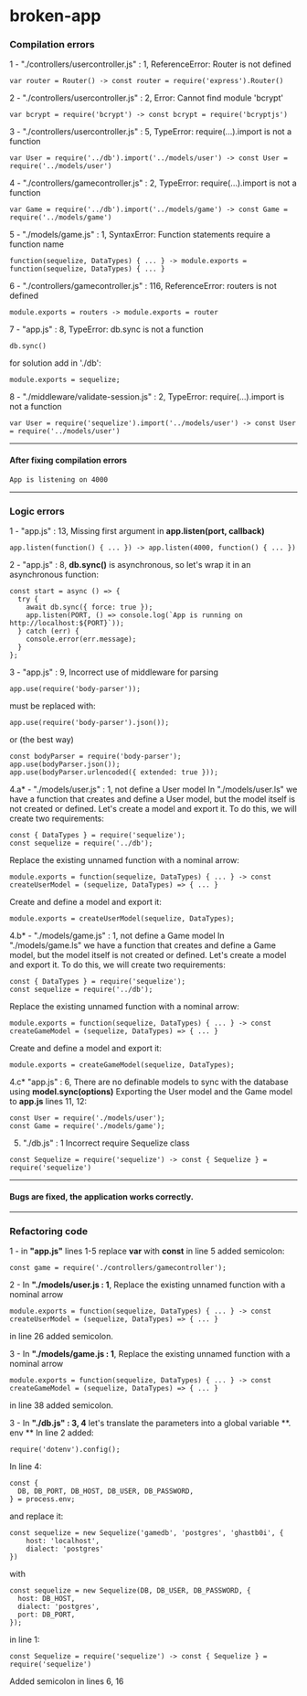 # broken-app

### **Compilation errors**

1 - "./controllers/usercontroller.js" : 1, ReferenceError: Router is not defined
````
var router = Router() -> const router = require('express').Router()
````
2 - "./controllers/usercontroller.js" : 2, Error: Cannot find module 'bcrypt'
````
var bcrypt = require('bcrypt') -> const bcrypt = require('bcryptjs')
````
3 - "./controllers/usercontroller.js" : 5, TypeError: require(...).import is not a function
````
var User = require('../db').import('../models/user') -> const User = require('../models/user')
````
4 - "./controllers/gamecontroller.js" : 2, TypeError: require(...).import is not a function
````
var Game = require('../db').import('../models/game') -> const Game = require('../models/game')
````
5 - "./models/game.js" : 1, SyntaxError: Function statements require a function name
````
function(sequelize, DataTypes) { ... } -> module.exports = function(sequelize, DataTypes) { ... }
````
6 - "./controllers/gamecontroller.js" : 116, ReferenceError: routers is not defined
````
module.exports = routers -> module.exports = router
````
7 - "app.js" : 8, TypeError: db.sync is not a function
````
db.sync()
````
for solution add in './db':
```` 
module.exports = sequelize;
````
8 - "./middleware/validate-session.js" : 2, TypeError: require(...).import is not a function
````
var User = require('sequelize').import('../models/user') -> const User = require('../models/user')
````
*** 
#### **After fixing compilation errors**
````
App is listening on 4000
````
***
### **Logic errors**

1 - "app.js" : 13, Missing first argument in **app.listen(port, callback)**

````
app.listen(function() { ... }) -> app.listen(4000, function() { ... })
````
2 - "app.js" : 8, **db.sync()** is asynchronous, so let's wrap it in an asynchronous function:
````
const start = async () => {
  try {
    await db.sync({ force: true });
    app.listen(PORT, () => console.log(`App is running on http://localhost:${PORT}`));
  } catch (err) {
    console.error(err.message);
  }
};
````

3 - "app.js" : 9, Incorrect use of middleware for parsing
````
app.use(require('body-parser'));
````
must be replaced with:
````
app.use(require('body-parser').json());
````
or (the best way)
````
const bodyParser = require('body-parser');
app.use(bodyParser.json());
app.use(bodyParser.urlencoded({ extended: true }));
````

4.a* - "./models/user.js" : 1, not define a User model
In "./models/user.ls" we have a function that creates and define a User model, but the model itself is not created or defined.
Let's create a model and export it.
To do this, we will create two requirements:
````
const { DataTypes } = require('sequelize');
const sequelize = require('../db');
````

Replace the existing unnamed function with a nominal arrow:
````
module.exports = function(sequelize, DataTypes) { ... } -> const createUserModel = (sequelize, DataTypes) => { ... }
````

Create and define a model and export it:
````
module.exports = createUserModel(sequelize, DataTypes);
````

4.b* - "./models/game.js" : 1, not define a Game model
In "./models/game.ls" we have a function that creates and define a Game model, but the model itself is not created or defined.
Let's create a model and export it.
To do this, we will create two requirements:
````
const { DataTypes } = require('sequelize');
const sequelize = require('../db');
````

Replace the existing unnamed function with a nominal arrow:
````
module.exports = function(sequelize, DataTypes) { ... } -> const createGameModel = (sequelize, DataTypes) => { ... }
````
Create and define a model and export it:
````
module.exports = createGameModel(sequelize, DataTypes);
````

4.c* "app.js" : 6, There are no definable models to sync with the database using **model.sync(options)**
Exporting the User model and the Game model to **app.js** lines 11, 12:
````
const User = require('./models/user');
const Game = require('./models/game');
````

5. "./db.js" : 1 Incorrect require Sequelize class
````youtrack
const Sequelize = require('sequelize') -> const { Sequelize } = require('sequelize')
````


***
#### **Bugs are fixed, the application works correctly.**
***

### **Refactoring code**

1 - in **"app.js"** lines 1-5 replace **var** with **const**
in line 5 added semicolon: 
````
const game = require('./controllers/gamecontroller');
````

2 - In **"./models/user.js : 1**, Replace the existing unnamed function with a nominal arrow
````
module.exports = function(sequelize, DataTypes) { ... } -> const createUserModel = (sequelize, DataTypes) => { ... }
````
in line 26 added semicolon.

3 - In **"./models/game.js : 1**, Replace the existing unnamed function with a nominal arrow
````
module.exports = function(sequelize, DataTypes) { ... } -> const createGameModel = (sequelize, DataTypes) => { ... }
````
in line 38 added semicolon.

3 - In **"./db.js" : 3, 4** let's translate the parameters into a global variable **. env **
In line 2 added:
````
require('dotenv').config();
````
In line 4:
````
const {
  DB, DB_PORT, DB_HOST, DB_USER, DB_PASSWORD,
} = process.env;
````
and replace it:
````
const sequelize = new Sequelize('gamedb', 'postgres', 'ghastb0i', {
    host: 'localhost',
    dialect: 'postgres'
})
````
with
````
const sequelize = new Sequelize(DB, DB_USER, DB_PASSWORD, {
  host: DB_HOST,
  dialect: 'postgres',
  port: DB_PORT,
});
````
in line 1:
````
const Sequelize = require('sequelize') -> const { Sequelize } = require('sequelize')
````
Added semicolon in lines 6, 16
